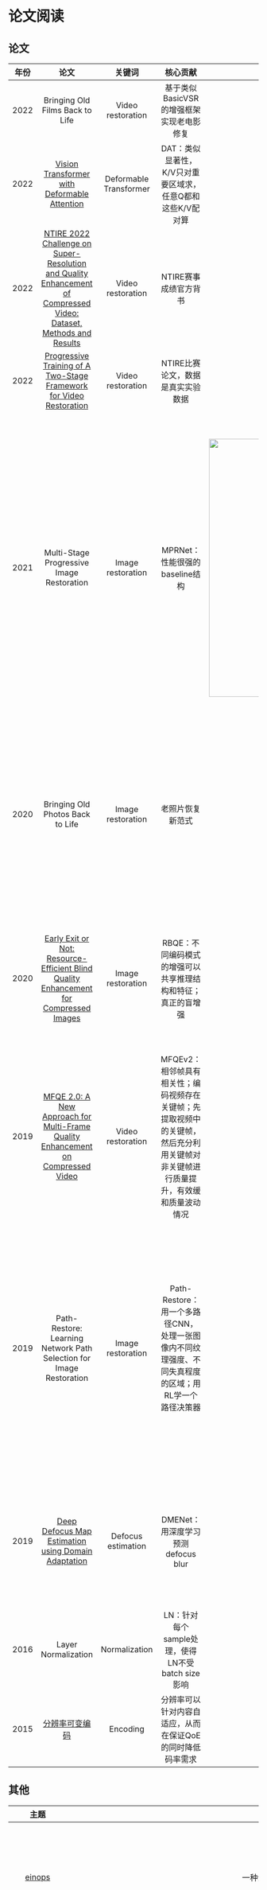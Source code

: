 # 论文阅读

## 论文

| 年份  |                                                                          论文                                                                          |         关键词         |                                                              核心贡献                                                              |                                                                   图                                                                    |                                                                                                                                                    笔记                                                                                                                                                    |
| :---: | :----------------------------------------------------------------------------------------------------------------------------------------------------: | :--------------------: | :--------------------------------------------------------------------------------------------------------------------------------: | :-------------------------------------------------------------------------------------------------------------------------------------: | :--------------------------------------------------------------------------------------------------------------------------------------------------------------------------------------------------------------------------------------------------------------------------------------------------------: |
| 2022  |                                                            Bringing Old Films Back to Life                                                             |   Video restoration    |                                              基于类似BasicVSR的增强框架实现老电影修复                                              |              ![img](https://user-images.githubusercontent.com/34084019/177524098-a76edad7-3497-4ce5-aa5b-c89d59210f80.png)              |                                                                                                                                 貌似没用到三域方法。上色是基于关键帧的方法                                                                                                                                 |
| 2022  |                                    [Vision Transformer with Deformable Attention](https://arxiv.org/abs/2201.00520)                                    | Deformable Transformer |                                     DAT：类似显著性，K/V只对重要区域求，任意Q都和这些K/V配对算                                     |              ![img](https://user-images.githubusercontent.com/34084019/173588955-d22eb9a1-165f-4625-a722-e4bed98ba9a4.png)              |                                                                                                                              DAT并非万金油；跟在Swin后用效果好，单独用效果差                                                                                                                               |
| 2022  | [NTIRE 2022 Challenge on Super-Resolution and Quality Enhancement of Compressed Video: Dataset, Methods and Results](https://arxiv.org/abs/2204.09314) |   Video restoration    |                                                       NTIRE赛事成绩官方背书                                                        |                                                                                                                                         |                                                                                                                                           整合了一个LDVv2数据库                                                                                                                                            |
| 2022  |                        [Progressive Training of A Two-Stage Framework for Video Restoration](https://arxiv.org/abs/2204.09924)                         |   Video restoration    |                                                 NTIRE比赛论文，数据是真实实验数据                                                  |                                                                                                                                         |                                                                                                                                 主要介绍了两阶段结构和pre-training训练方法                                                                                                                                 |
| 2021  |                                                       Multi-Stage Progressive Image Restoration                                                        |   Image restoration    |                                                   MPRNet：性能很强的baseline结构                                                   | <img width="519" alt="img" src="https://user-images.githubusercontent.com/34084019/178172463-a69c6d16-8931-468b-b09f-479057bd9ea3.png"> | 整体上是一个可提前退出的多阶段结构。底层阶段用UNet，高层结构用ORSNet。大量使用了CAB。UNet中encoder和skip connections都用CAB处理；升采样则使用bilinear+conv，而不是transposed conv，以避免棋盘效应。CSFF就是add。SAM是学残差，残差是根据该阶段输出图像简单卷积得到的。ORSNet由多个ORB组成，而ORB是CAB的堆叠 |
| 2020  |                                                            Bringing Old Photos Back to Life                                                            |   Image restoration    |                                                          老照片恢复新范式                                                          |              ![img](https://user-images.githubusercontent.com/34084019/177507279-0d6d0870-e039-4f78-97de-1c2cb809dc34.png)              |                                                先检测缺损，然后nonlocal避开缺损。每个VAE有3个loss：第一个KL loss让特征分布趋于正态分布；第二个loss惩罚重建像素失真；第三个loss惩罚重建特征失真。用一个监督器和对抗loss来迫使真实和伪造假照片的分布趋于一致                                                 |
| 2020  |               [Early Exit or Not: Resource-Efficient Blind Quality Enhancement for Compressed Images](https://arxiv.org/abs/2006.16581)                |   Image restoration    |                                    RBQE：不同编码模式的增强可以共享推理结构和特征；真正的盲增强                                    |              ![img](https://user-images.githubusercontent.com/34084019/175973213-966342a6-7e7d-4d9a-ae19-2e6218342c0c.png)              |                                                                     用PSNR随网络深度增加的斜率表征增强难度，用QP简单表征以训练；这种对增强难度的衡量及刻画很初浅。此外，虽然计算复杂度降低了，但时间复杂度上去了；因为使用了可分离卷积                                                                     |
| 2019  |                  [MFQE 2.0: A New Approach for Multi-Frame Quality Enhancement on Compressed Video](https://arxiv.org/abs/1902.09707)                  |   Video restoration    | MFQEv2：相邻帧具有相关性；编码视频存在关键帧；先提取视频中的关键帧，然后充分利用关键帧对非关键帧进行质量提升，有效缓和质量波动情况 |              ![img](https://user-images.githubusercontent.com/34084019/175973406-d0681cb7-b9c3-43bc-8426-4754242cb19d.png)              |                                                                                                        只考虑了LDP模式，其关键帧分布比较规律，因此提取也更容易。此外，IQA采用NIQE，和目标PSNR不一致                                                                                                        |
| 2019  |                                          Path-Restore: Learning Network Path Selection for Image Restoration                                           |   Image restoration    |                Path-Restore：用一个多路径CNN，处理一张图像内不同纹理强度、不同失真程度的区域；用RL学一个路径决策器                 |   ![img](https://raw.githubusercontent.com/ryanxingql/picgo/main/20220812170655.png)   |            每个dynamic block共享一个path finder，只能通过loss来迫使每个block输入分布一致。性能上和CNN有差距。为了避免棋盘效应，特别提出了Mask模式，即输入图整图而不是块；我猜后续CNN仍然是按块处理，因为被mask为0的区域可以跳过CNN，从而节约计算量；如果按图输入CNN，即使某个区域置零也无法跳过            |
| 2019  |                               [Deep Defocus Map Estimation using Domain Adaptation](https://github.com/codeslake/DMENet)                               |   Defocus estimation   |                                                 DMENet：用深度学习预测defocus blur                                                 |              ![img](https://user-images.githubusercontent.com/34084019/176813580-b17c7790-0ade-4fb7-aff8-b01e0c6bbdaf.png)              |                                                                                  建库：基于深度图像库，采用thin-lens模型和高斯模糊生成defocus图像。domain adaption：使用对抗学习，聚焦真实图像。每个loss都很重要，参见图3                                                                                  |
| 2016  |                                                                  Layer Normalization                                                                   |     Normalization      |                                          LN：针对每个sample处理，使得LN不受batch size影响                                          |
| 2015  |                                          [分辨率可变编码](https://mp.weixin.qq.com/s/Gx8SpGf9HGnVnCdvtth7Fw)                                           |        Encoding        |                                     分辨率可以针对内容自适应，从而在保证QoE的同时降低码率需求                                      |

## 其他

|                       主题                       |                                                                   摘要                                                                    |                                                                                                                                                                                                                                                    笔记                                                                                                                                                                                                                                                     |
| :----------------------------------------------: | :---------------------------------------------------------------------------------------------------------------------------------------: | :---------------------------------------------------------------------------------------------------------------------------------------------------------------------------------------------------------------------------------------------------------------------------------------------------------------------------------------------------------------------------------------------------------------------------------------------------------------------------------------------------------: |
| [einops](https://github.com/arogozhnikov/einops) |                                                             一种深度学习算子                                                              |                                                                                                                                                                                       我们关注的是变换前后的格式；而代码关注的是变换过程；二者错位让人非常痛苦。可参考[知乎](https://zhuanlan.zhihu.com/p/342675997)                                                                                                                                                                                        |
|               Layer normalization                | <img width="817" alt="image" src="https://user-images.githubusercontent.com/34084019/178130607-f57eb2dd-cb34-45dd-b1d0-9c9c620cdb31.png"> | LN是对每一个sample单独进行normalize，使得每个sample分布接近，减小sample之间的差异，但保留了sample内部的差异（例如token差异）。在transformer中，LN不仅针对不同sample处理，还针对不同位点处理，使得可变长sample不受长度差异影响。BN是在C上对NHW做norm，即减小C差异，保留NHW。考虑到CV中卷积核是在C上学，因此C上的NHW分布可控（例如高斯分布），可以让卷积更好学。总结：LN从保留sample内部差异的角度理解，BN从保证NHW一致性的角度理解。可参考[知乎](https://www.zhihu.com/question/487766088/answer/2422936310) |
